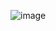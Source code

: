 ![image](https://github.com/Tisha-24/Github-Profilecard/assets/76146008/e9cf56ce-3f46-4189-9a26-938d8b5770e0)


